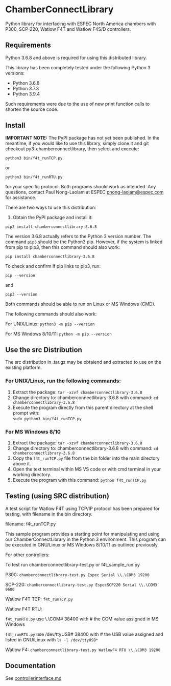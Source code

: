 # ChamberConnectLibrary

Python library for interfacing with ESPEC North America chambers with P300, SCP-220, Watlow F4T and Watlow F4S/D controllers. 

## Requirements

Python 3.6.8 and above is required for using this distributed library. 

This library has been completely tested under the following Python 3 versions: 

* Python 3.6.8
* Python 3.7.3
* Python 3.9.4

Such requirements were due to the use of new print function calls to shorten the source code. 

## Install

**IMPORTANT NOTE:** The PyPI package has not yet been published. 
In the meantime, if you would like to use this library, simply clone it and git checkout py3-chamberconnectlibrary, then select and execute:

```python3 bin/f4t_runTCP.py```

or 

```python3 bin/f4t_runRTU.py```

for your specific protocol. Both programs should work as intended. Any questions, contact Paul Nong-Laolam at ESPEC <pnong-laolam@espec.com> for assistance.  


There are two ways to use this distribution: 

1. Obtain the PyPI package and install it:

```pip3 install chamberconnectlibrary-3.6.8```

The version 3.6.8 actually refers to the Python 3 version number. 
The command ```pip3``` should be the Python3 pip. 
However, if the system is linked from pip to pip3, then this command should also work: 

```pip install chamberconnectlibrary-3.6.8```

To check and confirm if pip links to pip3, run: 

```pip --version``` 

and 

```pip3 --version```

Both commands should be able to run on Linux or MS Windows (CMD). 

The following commands should also work: 

For UNIX/Linux: ```python3 -m pip --version```

For MS Windows 8/10/11: ```python -m pip --version```

## Use the src Distribution

The src distribution in .tar.gz may be obtaiend and extracted to use on the existing platform. 

### For UNIX/Linux, run the following commands:

1. Extract the package: ```tar -xzvf chamberconnectlibrary-3.6.8```
2. Change directory to: chamberconnectlibrary-3.6.8 with command: ```cd chamberconnectlibrary-3.6.8```
3. Execute the program directly from this parent directory at the shell prompt with:  
   ```sudo python3 bin/f4t_runTCP.py```

### For MS Windows 8/10

1. Extract the package: ```tar -xzvf chamberconnectlibrary-3.6.8```
2. Change directory to: chamberconnectlibrary-3.6.8 with command: ```cd chamberconnectlibrary-3.6.8```
3. Copy the ```f4t_runTCP.py``` file from the bin folder into the main directory above it. 
4. Open the text terminal within MS VS code or with cmd terminal in your working directory.
5. Execute the program with this command: 
   ```python f4t_runTCP.py```

## Testing (using SRC distribution) 

A test script for Watlow F4T using TCP/IP protocol has been prepared for testing, with filename in the bin directory.

filename: f4t_runTCP.py

This sample program provides a starting point for manipulating and using our ChamberConnectLibrary in the Python 3 environment. This program can be executed in GNU/Linux or MS Windows 8/10/11 as outlined previously. 

For other controllers: 

To test run chamberconnectlibrary-test.py or f4t_sample_run.py 

P300: ```chamberconnectlibrary-test.py Espec Serial \\.\COM3 19200```

SCP-220: ```chamberconnectlibrary-test.py EspecSCP220 Serial \\.\COM3 9600```

Watlow F4T TCP: ```f4t_runTCP.py```

Watlow F4T RTU: 

```f4t_runRTU.py``` use \\.\COM# 38400 with # the COM value assigned in MS Windows 

```f4t_runRTU.py``` use /dev/ttyUSB# 38400 with # the USB value assigned and listed in GNU/Linux with ```ls -l /dev/ttyUSB*```

Watlow F4: ```chamberconnectlibrary-test.py WatlowF4 RTU \\.\COM3 19200```

## Documentation

See [controllerinterface.md](controllerinterface.md)
